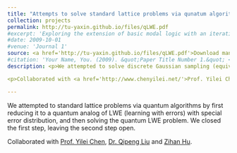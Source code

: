 ```yaml
---
title: "Attempts to solve standard lattice problems via qunatum algorithms"
collection: projects
permalink: http://tu-yaxin.github.io/files/qLWE.pdf
#excerpt: 'Exploring the extension of basic modal logic with an iterative substitution operator. '
#date: 2009-10-01
#venue: 'Journal 1'
source: <a href='http://tu-yaxin.github.io/files/qLWE.pdf'>Download manuscript here</a>
#citation: 'Your Name, You. (2009). &quot;Paper Title Number 1.&quot; <i>Journal 1</i>. 1(1).'
description: <p>We attempted to solve discrete Gaussian sampling (equivalent to standard lattice problems) by first reducing it to a quantum analog of LWE (learning with errors) with special error distribution, and then solving the quantum LWE problem. We closed the first step, leaving the second step open. </p>

<p>Collaborated with <a href='http://www.chenyilei.net/'>Prof. Yilei Chen</a>, <a href='https://sites.google.com/view/qipengliu'>Dr. Qipeng Liu</a> and <a href='https://zihanhu.cn/'>Zihan Hu</a>. </p>

---
```

<p>We attempted to standard lattice problems via quantum algorithms by first reducing it to a quantum analog of LWE (learning with errors) with special error distribution, and then solving the quantum LWE problem. We closed the first step, leaving the second step open. </p><p>Collaborated with <a href='http://www.chenyilei.net/'>Prof. Yilei Chen</a>, <a href='https://sites.google.com/view/qipengliu'>Dr. Qipeng Liu</a> and <a href='https://zihanhu.cn/'>Zihan Hu</a>. </p>

